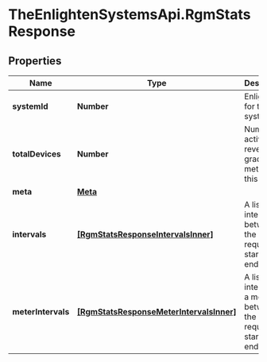 # TheEnlightenSystemsApi.RgmStatsResponse

## Properties

Name | Type | Description | Notes
------------ | ------------- | ------------- | -------------
**systemId** | **Number** | Enlighten ID for this system. | 
**totalDevices** | **Number** | Number of active revenue-grade meters for this system. | 
**meta** | [**Meta**](Meta.md) |  | 
**intervals** | [**[RgmStatsResponseIntervalsInner]**](RgmStatsResponseIntervalsInner.md) | A list of intervals between the requested start and end times. | 
**meterIntervals** | [**[RgmStatsResponseMeterIntervalsInner]**](RgmStatsResponseMeterIntervalsInner.md) | A list of intervals of a meter between the requested start and end times. | 


